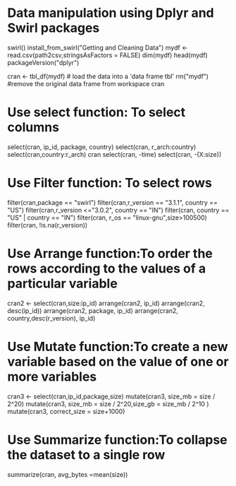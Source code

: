 # Data manipulation using Dplyr and Swirl packages
swirl()
install_from_swirl("Getting and Cleaning Data")
mydf <-read.csv(path2csv,stringsAsFactors = FALSE)
dim(mydf)
head(mydf)
packageVersion("dplyr")

cran <- tbl_df(mydf)  # load the data into a 'data frame tbl'
rm("mydf") #remove the original data frame from workspace
cran

# Use select function: To select columns
select(cran, ip_id, package, country)
select(cran, r_arch:country)
select(cran,country:r_arch)
cran
select(cran, -time)
select(cran, -(X:size))

# Use Filter function: To select rows
filter(cran,package == "swirl")
filter(cran,r_version == "3.1.1", country == "US") 
filter(cran,r_version <="3.0.2", country == "IN") 
filter(cran, country == "US" | country == "IN")
filter(cran, r_os == "linux-gnu",size>100500)
filter(cran, !is.na(r_version))

# Use Arrange function:To order the rows according to the values of a particular variable
cran2 <- select(cran,size:ip_id)
arrange(cran2, ip_id)
arrange(cran2, desc(ip_id))
arrange(cran2, package, ip_id)
arrange(cran2, country,desc(r_version), ip_id)

# Use Mutate function:To create a new variable based on the value of one or more variables
cran3 <- select(cran,ip_id,package,size)
mutate(cran3, size_mb = size / 2^20)
mutate(cran3, size_mb = size / 2^20,size_gb = size_mb / 2^10 )
mutate(cran3, correct_size = size+1000)

# Use Summarize function:To collapse the dataset to a single row
summarize(cran, avg_bytes =mean(size))
